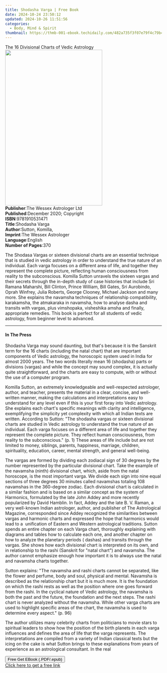 ```yaml
---
title: Shodasha Varga | Free Book
date: 2024-10-24 23:50:12
updated: 2024-10-26 11:51:56
categories:
  - Body, Mind & Spirit
thumbnail: https://thmb-001-ebook.techidaily.com/482a735f3f07e79f4c79b4d32018952f4ee543e3252055b7143f64cc5c8d871d.jpg
---
```

<main id="book-container">
  <div class="flex flex-col">
    <div class="book-brief flex-1 py-6 px-4 sm:p-6 md:py-10 md:px-8">
      <!-- brief-->
      <div class="book-brief-main">
        The 16 Divisional Charts of Vedic Astrology
      </div>
    </div>
    <div
      class="book-meta-info flex-1 grid gap-4 col-start-1 col-end-3 row-start-1 sm:mb-6 sm:grid-cols-4 lg:gap-6 lg:col-start-2 lg:row-end-6 lg:row-span-6 lg:mb-0"
    >
      <div
        class="book-meta-info-left place-content-center mt-4 p-4 text-sm leading-6 col-start-2 col-span-2 dark:text-slate-400"
      >
        <img
          class="w-full h-500 object-cover rounded-lg sm:h-255 sm:col-span-2 lg:col-span-full"
          src="https://img-001-ebook.techidaily.com/31e7e56d45a777fee3be9721a3c696f2237a6b70200c4a6fd6b42feb811568a1.jpg"
          alt=""
          width="312"
          height="500"
        />
      </div>
      <div
        class="book-meta-info-right mt-2 col-start-1 row-start-2 col-span-3 self-center"
      >
        <!-- meta data  -->
        <div class="flex flex-col px-4 md:px-8">
          <div class="flex-1">
            <strong>Publisher</strong>:<span class="px-2"
              >The Wessex Astrologer Ltd</span
            >
          </div>
          <div class="flex-1">
            <strong>Published</strong>:<span class="px-2"
              >December 2020; Copyright</span
            >
          </div>
          <div class="flex-1">
            <strong>ISBN</strong>:<span class="px-2">9781910531471</span>
          </div>
          <div class="flex-1">
            <strong>Title</strong>:<span class="px-2">Shodasha Varga</span>
          </div>
          <div class="flex-1">
            <strong>Author</strong>:<span class="px-2">Sutton, Komilla,</span>
          </div>
          <div class="flex-1">
            <strong>Imprint</strong>:<span class="px-2"
              >The Wessex Astrologer</span
            >
          </div>
          <div class="flex-1">
            <strong>Language</strong>:<span class="px-2">English</span>
          </div>
          <div class="flex-1">
            <strong>Number of Pages</strong>:<span class="px-2">370</span>
          </div>
        </div>
      </div>
    </div>
    <div class="book-description flex-1 py-6 px-4 sm:p-6 md:py-10 md:px-8">
      <div class="book-description-main">
        <div accordion-content="" id="description">
          <p>
            The Shodasa Vargas or sixteen divisional charts are an essential
            technique that is studied in vedic astrology in order to understand
            the true nature of an individual. Each varga focuses on a different
            area of life, and together they represent the complete picture,
            reflecting human consciousness from reality to the subconscious.
            Komilla Sutton unravels the sixteen vargas and their secrets through
            the in-depth study of case histories that include Sri Ramana
            Maharshi, Bill Clinton, Prince William, Bill Gates, Sri Aurobindo,
            Oprah Winfrey, Julia Roberts, George Clooney, Michael Jackson and
            many more. She explains the navamsha techniques of relationship
            compatibility, karakamsha, the atmakaraka in navamsha, how to
            analyse dasha and transits with vargas, plus vimshopaka, visheshika
            amsha and finally, appropriate remedies. This book is perfect for
            all students of vedic astrology, from beginner level to advanced.
          </p>
        </div>
      </div>
    </div>
    <div class="book-excerpts flex-1 py-6 px-4 sm:p-6 md:py-10 md:px-8">
      <!-- excerpts-->
      <div class="book-excerpts-main">
        <hr />
        <h4 class="placeholder placeholder-heading">
          <span>In The Press</span>
        </h4>
        <p></p>
        <p>
          Shodasha Varga&nbsp;may sound daunting, but that's because it is the
          Sanskrit term for the 16 charts (including the natal chart) that are
          important components of Vedic astrology, the horoscopic system used in
          India for almost 2000 years. The two words literally mean
          16&nbsp;(shodasha)&nbsp;parts or divisions&nbsp;(vargas)&nbsp;and
          while the concept may sound complex, it is actually quite
          straightforward, and the charts are easy to compute, with or without
          the use of a computer program.
        </p>
        <p>
          Komilla Sutton, an extremely knowledgeable and well-respected
          astrologer, author, and teacher, presents the material in a clear,
          concise, and well-written manner, making the calculations and
          interpretations easy to understand for any level even if this is your
          first foray into Vedic astrology. She explains each chart's specific
          meanings with clarity and intelligence, exemplifying the simplicity
          yet complexity with which all Indian texts are written. According to
          Sutton: "The shodasha vargas or sixteen divisional charts are studied
          in Vedic astrology to understand the true nature of an individual.
          Each varga focuses on a different area of life and together they
          represent the complete picture. They reflect human consciousness, from
          reality to the subconscious." (p. 1) These areas of life include but
          are not limited to money, siblings, parents, happiness, marriage,
          children, spirituality, education, career, mental strength, and
          general well-being.
        </p>
        <p>
          The vargas are formed by dividing each zodiacal sign of 30 degrees by
          the number represented by the particular divisional chart. Take the
          example of the navamsha (ninth) divisional chart, which, aside from
          the natal horoscope, is the most important varga. We divide each sign
          into nine equal sections of three degrees 30 minutes called navamshas
          totaling 108 navamshas in the 360-degree zodiac. Each divisional chart
          is calculated in a similar fashion and is based on a similar concept
          as the system of Harmonics, formulated by the late John Addey and more
          recently popularized by David Hamblin. In fact, Addey and the late B.
          V. Raman, a very well-known Indian astrologer, author, and publisher
          of&nbsp;The Astrological Magazine,&nbsp;corresponded since Addey
          recognized the similarities between vargas and harmonic charts and
          expressed the hope that harmonics would lead to
          a&nbsp;&nbsp;unification of Eastern and Western astrological
          traditions. Sutton spends an entire chapter on each Varga chart,
          thoroughly explaining with diagrams and tables how to calculate each
          one, and another chapter on how to analyze the planetary periods (
          dashas) and transits through the vargas. She shows how each divisional
          chart is interpreted on its own, and in relationship to the rashi
          (Sanskrit for "natal chart") and navamsha. The author cannot emphasize
          enough how important it is to always use the natal and navamsha charts
          together.
        </p>
        <p>
          Sutton explains: "The navamsha and rashi charts cannot be separated,
          like the flower and perfume, body and soul, physical and mental.
          Navamsha is described as the relationship chart but it is much more.
          It is the foundation on which the rashi rests as well as the position
          where one goes forward from the rashi. In the cyclical nature of Vedic
          astrology, the navamsha is both the past and the future, the
          foundation and the next steps. The rashi chart is never analyzed
          without the navamsha. While other varga charts are used to highlight
          specific areas of the chart, the navamsha is used to determine every
          aspect." (p. 96)
        </p>
        <p>
          The author utilizes many celebrity charts from politicians to movie
          stars to spiritual leaders to show how the position of the birth
          planets in each varga influences and defines the area of life that the
          varga represents. The interpretations are compiled from a variety of
          Indian classical texts but the icing on the cake is what Sutton brings
          to these explanations from years of experience as an astrological
          consultant. In the real
        </p>
        <p></p>
      </div>
    </div>
    <div
      class="book-about-author flex-1 py-6 px-4 sm:p-6 md:py-10 md:px-8"
    ></div>
    <div class="book-free-get flex-1 py-6 px-4 sm:p-6 md:py-10 md:px-8">
      <button
        id="btn-free-get"
        class="bg-blue-500 hover:bg-blue-700 text-white font-bold py-2 px-4 rounded"
      >
        Free Get EBook (.PDF/.epub)
      </button>
      <div id="countdown-display" class="px-2 text-lg mt-2"></div>
      <a
        id="free-link"
        class="hidden bg-blue-500 hover:bg-blue-700 text-white font-bold py-2 px-4 rounded"
        href="https://www.ebooks.com/en-us/book/210308986/shodasha-varga/sutton-komilla/"
        target="_blank"
        >Click here to get a free link</a
      >
    </div>
    <script>
      let countdownTime = 0;
      let countdownInterval = null;
      document
        .getElementById('btn-free-get')
        .addEventListener('click', startCountdown);
      function startCountdown() {
        countdownTime = new Date().getTime() + 60000 * 3;
        countdownInterval = setInterval(updateCountdown, 1000);
        document.getElementById('btn-free-get').disabled = true;
        document
          .getElementById('btn-free-get')
          .classList.add('bg-gray-500', 'cursor-not-allowed');
      }
      function updateCountdown() {
        let currentTime = new Date().getTime();
        let timeLeft = countdownTime - currentTime;
        let secondsLeft = Math.floor(timeLeft / 1000);
        document.getElementById('countdown-display').innerHTML =
          `Remaining time: ${secondsLeft} seconds.`;
        if (secondsLeft <= 0) {
          clearInterval(countdownInterval);
          document.getElementById('btn-free-get').classList.add('hidden');
          document.getElementById('free-link').classList.remove('hidden');
          document.getElementById('countdown-display').innerHTML = '';
        }
      }
    </script>
  </div>
</main>
